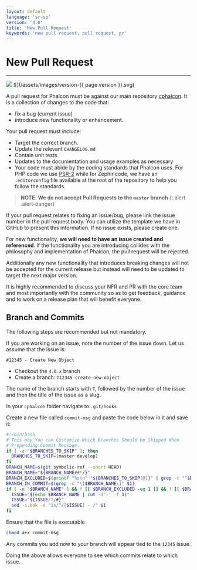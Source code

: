 ```yaml
---
layout: default
language: 'sr-sp'
version: '4.0'
title: 'New Pull Request'
keywords: 'new pull request, pull request, pr'
---
```


# New Pull Request

* * *

![](/assets/images/document-status-stable-success.svg) ![](/assets/images/version-{{ page.version }}.svg)

A pull request for Phalcon must be against our main repository [cphalcon](https://github.com/phalcon/cphalcon). It is a collection of changes to the code that:

- fix a bug (current issue)
- introduce new functionality or enhancement.

Your pull request must include:

- Target the correct branch.
- Update the relevant `CHANGELOG.md`
- Contain unit tests
- Updates to the documentation and usage examples as necessary
- Your code must abide by the coding standards that Phalcon uses. For PHP code we use [PSR-2](https://www.php-fig.org/psr/) while for Zephir code, we have an `.editorconfig` file available at the root of the repository to help you follow the standards.

> **NOTE**: **We do not accept Pull Requests to the `master` branch**
{:.alert .alert-danger}

If your pull request relates to fixing an issue/bug, please link the issue number in the pull request body. You can utilize the template we have in GitHub to present this information. If no issue exists, please create one.

For new functionality, **we will need to have an issue created and referenced**. If the functionality you are introducing collides with the philosophy and implementation of Phalcon, the pull request will be rejected.

Additionally any new functionality that introduces breaking changes will not be accepted for the current release but instead will need to be updated to target the next major version.

It is highly recommended to discuss your NFR and PR with the core team and most importantly with the community so as to get feedback, guidance and to work on a release plan that will benefit everyone.

## Branch and Commits

The following steps are recommended but not mandatory.

If you are working on an issue, note the number of the issue down. Let us assume that the issue is:

`#12345 - Create New Object`

- Checkout the `4.0.x` branch
- Create a branch: `T12345-create-new-object`

The name of the branch starts with `T`, followed by the number of the issue and then the title of the issue as a slug.

In your `cphalcon` folder navigate to `.git/hooks`

Create a new file called `commit-msg` and paste the code below in it and save it:

```bash
#!/bin/bash
# This Way You can Customize Which Branches Should be Skipped When
# Prepending Commit Message.
if [ -z "$BRANCHES_TO_SKIP" ]; then
  BRANCHES_TO_SKIP=(master develop)
fi
BRANCH_NAME=$(git symbolic-ref --short HEAD)
BRANCH_NAME="${BRANCH_NAME##*/}"
BRANCH_EXCLUDED=$(printf "%s\n" "${BRANCHES_TO_SKIP[@]}" | grep -c "^$BRANCH_NAME$")
BRANCH_IN_COMMIT=$(grep -c "\[$BRANCH_NAME\]" $1)
if [ -n "$BRANCH_NAME" ] && ! [[ $BRANCH_EXCLUDED -eq 1 ]] && ! [[ $BRANCH_IN_COMMIT -ge 1 ]]; then
  ISSUE="$(echo $BRANCH_NAME | cut -d'-' -f 1)"
  ISSUE="${ISSUE/T/#}"
  sed -i.bak -e "1s/^/[$ISSUE] - /" $1
fi
```

Ensure that the file is executable

```bash
chmod a+x commit-msg
```

Any commits you add now to your branch will appear tied to the `12345` issue.

Doing the above allows everyone to see which commits relate to which issue.